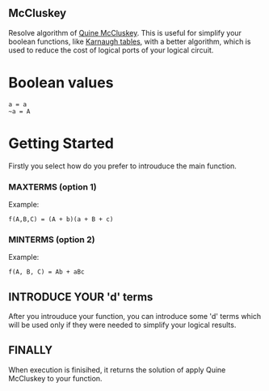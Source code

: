 ## McCluskey
Resolve algorithm of [Quine McCluskey](https://en.wikipedia.org/wiki/Quine%E2%80%93McCluskey_algorithm). 
This is useful for simplify your boolean functions, like [Karnaugh tables](https://en.wikipedia.org/wiki/Karnaugh_map), with a better algorithm, which is used to reduce the cost of logical ports of your logical circuit.

# Boolean values
```
a = a
~a = A
```

# Getting Started

Firstly you select how do you prefer to introuduce the main function.

### MAXTERMS (option 1)
Example: 
```
f(A,B,C) = (A + b)(a + B + c)
```
### MINTERMS (option 2)
Example: 
```
f(A, B, C) = Ab + aBc
```

## INTRODUCE YOUR 'd' terms
After you introuduce your function, you can introduce some 'd' terms which will be used only if they were needed to simplify your logical results.

## FINALLY
When execution is finisihed, it returns the solution of apply Quine McCluskey to your function.
